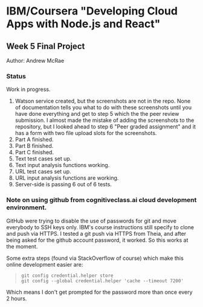 # IBM/Coursera "Developing Cloud Apps with Node.js and React"
## Week 5 Final Project

Author: Andrew McRae

### Status
Work in progress.
1. Watson service created, but the screenshots are not in the repo. None of documentation tells you what to do with these screenshots until you have done everything and get to step 5 which the the peer review submission. I almost made the mistake of adding the screenshots to the repository, but I looked ahead to step 6 "Peer graded assignment" and it has a form with two file upload slots for the screenshots.
2. Part A finished.
3. Part B finished.
4. Part C finished.
5. Text test cases set up.
6. Text input analysis functions working.
7. URL test cases set up.
8. URL input analysis functions are working.
9. Server-side is passing 6 out of 6 tests.


### Note on using github from cognitiveclass.ai cloud development environment.
GitHub were trying to disable the use of passwords for git and move everybody to SSH keys only. IBM's course instructions still specify to clone and push via HTTPS. 
I tested a git push via HTTPS from Theia, and after being asked for the github account password, it worked. So this works at the moment.

Some extra steps (found via StackOverflow of course) which make this online development easier are:
>  `git config credential.helper store`  
>  `git config --global credential.helper 'cache --timeout 7200'`  

Which means I don't get prompted for the password more than once every 2 hours.


